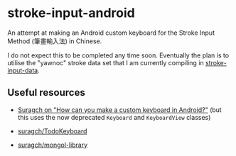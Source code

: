 # stroke-input-android

An attempt at making an Android custom keyboard
for the Stroke Input Method (筆畫輸入法) in Chinese.

I do not expect this to be completed any time soon.
Eventually the plan is to utilise the "yawnoc" stroke data set
that I am currently compiling in [stroke-input-data].


## Useful resources

- [Suragch on "How can you make a custom keyboard in Android?"]
  (but this uses the now deprecated `Keyboard` and `KeyboardView` classes)

- [suragch/TodoKeyboard]

- [suragch/mongol-library]


[stroke-input-data]: https://github.com/yawnoc/stroke-input-data
[Suragch on "How can you make a custom keyboard in Android?"]:
  https://stackoverflow.com/a/44939816
[suragch/TodoKeyboard]: https://github.com/suragch/TodoKeyboard
[suragch/mongol-library]: https://github.com/suragch/mongol-library

